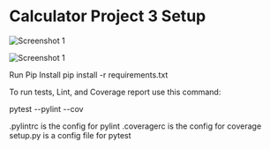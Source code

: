 # Calculator Project 3 Setup
![Screenshot 1](https://i.imgur.com/Y8DnpxH.png)

![Screenshot 1](https://i.imgur.com/eVJz3JA.png)

Run Pip Install
pip install -r requirements.txt

To run tests, Lint, and Coverage report use this command:

pytest  --pylint --cov

.pylintrc is the config for pylint
.coveragerc is the config for coverage
setup.py is a config file for pytest
